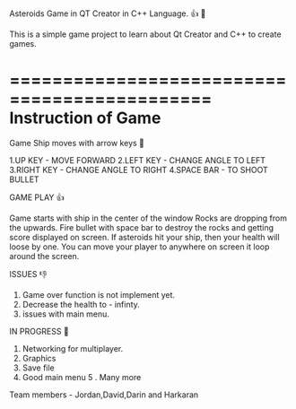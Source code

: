Asteroids Game in QT Creator in C++ Language. 👍 💯 

This is a simple game project to learn about Qt Creator and C++ to create games.

=============================================
Instruction of Game 
============================================
Game Ship moves with arrow keys 🔢  

1.UP KEY - MOVE FORWARD 
2.LEFT KEY - CHANGE ANGLE TO LEFT
3.RIGHT KEY - CHANGE ANGLE TO RIGHT
4.SPACE BAR - TO SHOOT BULLET 

GAME PLAY 👍 

Game starts with ship in the center of the window Rocks are dropping from the upwards. 
Fire bullet with space bar to destroy the rocks and getting score displayed on screen.
If asteroids hit your ship, then your health will loose by one. 
You can move your player to anywhere on screen it loop around the screen.



ISSUES 👎 

1. Game over function is not implement yet.
2. Decrease the health to - infinty.
3. issues with main menu.

IN PROGRESS 🎱 
1. Networking for multiplayer.
2. Graphics 
3. Save file
4. Good main menu 
5 . Many more 


Team members - Jordan,David,Darin and Harkaran